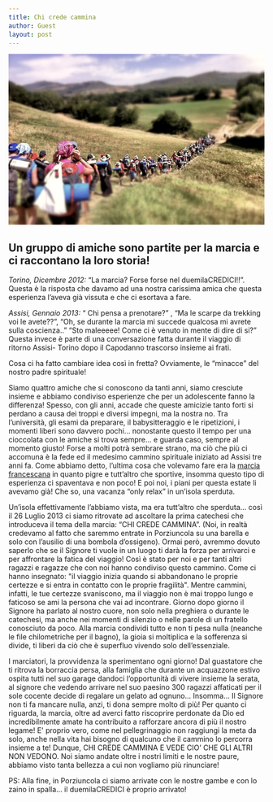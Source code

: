 ```yaml
---
title: Chi crede cammina
author: Guest
layout: post
---
```


![](/img/posts/chi-crede-cammina.jpg)

## Un gruppo di amiche sono partite per la marcia e ci raccontano la loro storia!

*Torino, Dicembre 2012:* “La marcia? Forse forse nel duemilaCREDICI!!”. Questa è la risposta che davamo ad una nostra carissima amica che questa esperienza l’aveva già vissuta e che ci esortava a fare.

*Assisi, Gennaio 2013:* “ Chi pensa a prenotare?” , “Ma le scarpe da trekking voi le avete??”, “Oh, se durante la marcia mi succede qualcosa mi avrete sulla coscienza..” “Sto maleeeee! Come ci è venuto in mente di dire di si?” Questa invece è parte di una conversazione fatta durante il viaggio di ritorno Assisi- Torino dopo il Capodanno trascorso insieme ai frati. 

Cosa ci ha fatto cambiare idea così in fretta? Ovviamente, le “minacce” del nostro padre spirituale! 

Siamo quattro amiche che si conoscono da tanti anni, siamo cresciute insieme e abbiamo condiviso esperienze che per un adolescente fanno la differenza! Spesso, con gli anni, accade che queste amicizie tanto forti si perdano a causa dei troppi e diversi impegni, ma la nostra no. Tra l’università, gli esami da preparare, il babysitteraggio e le ripetizioni, i momenti liberi sono davvero pochi… nonostante questo il tempo per una cioccolata con le amiche si trova sempre… e guarda caso, sempre al momento giusto! Forse a molti potrà sembrare strano, ma ciò che più ci accomuna è la fede ed il medesimo cammino spirituale iniziato ad Assisi tre anni fa. Come abbiamo detto, l’ultima cosa che volevamo fare era la [marcia francescana](http://5p2p.it/2013/07/15/marcia2002.html) in quanto pigre e tutt’altro che sportive, insomma questo tipo di esperienza ci spaventava e non poco! E poi noi, i piani per questa estate li avevamo già! Che so, una vacanza “only relax” in un’isola sperduta. 

Un’isola effettivamente l’abbiamo vista, ma era tutt’altro che sperduta… così il 26 Luglio 2013 ci siamo ritrovate ad ascoltare la prima catechesi che introduceva il tema della marcia: “CHI CREDE CAMMINA”. (Noi, in realtà credevamo al fatto che saremmo entrate in Porziuncola su una barella e solo con l’ausilio di una bombola d’ossigeno).  Ormai però, avremmo dovuto saperlo che se il Signore ti vuole in un luogo ti darà la forza per arrivarci e per affrontare la fatica del viaggio! Così è stato per noi e per tanti altri ragazzi e ragazze che con noi hanno condiviso questo cammino. Come ci hanno insegnato: "il viaggio inizia quando si abbandonano le proprie certezze e si entra in contatto con le proprie fragilità". Mentre cammini, infatti, le tue certezze svaniscono, ma il viaggio non è mai troppo lungo e faticoso se ami la persona che vai ad incontrare. Giorno dopo giorno il Signore ha parlato al nostro cuore, non solo nella preghiera o durante le catechesi, ma anche nei momenti di silenzio o nelle parole di un fratello conosciuto da poco. Alla marcia condividi tutto e non ti pesa nulla (neanche le file chilometriche per il bagno), la gioia si moltiplica e la sofferenza si divide, ti liberi da ciò che è superfluo vivendo solo dell’essenziale. 

I marciatori, la provvidenza la sperimentano ogni giorno! Dal guastatore che ti ritrova la borraccia persa, alla famiglia che durante un acquazzone estivo ospita tutti nel suo garage dandoci l’opportunità di vivere insieme la serata, al signore che vedendo arrivare nel suo paesino 300 ragazzi affaticati per il sole cocente decide di regalare un gelato ad ognuno... Insomma... Il Signore non ti fa mancare nulla, anzi, ti dona sempre molto di più! Per quanto ci riguarda, la marcia, oltre ad averci fatto riscoprire perdonate da Dio ed incredibilmente amate ha contribuito a rafforzare ancora di più il nostro legame! E' proprio vero, come nel pellegrinaggio non raggiungi la meta da solo, anche nella vita hai bisogno di qualcuno che il cammino lo percorra insieme a te! Dunque, CHI CREDE CAMMINA E VEDE CIO’ CHE GLI ALTRI NON VEDONO. Noi siamo andate oltre i nostri limiti e le nostre paure, abbiamo visto tanta bellezza a cui non vogliamo più rinunciare! 

PS: Alla fine, in Porziuncola ci siamo arrivate con le nostre gambe e con lo zaino in spalla… il duemilaCREDICI è proprio arrivato!